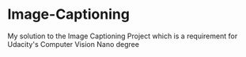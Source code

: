 # Image-Captioning
My solution to the Image Captioning Project which is a requirement for Udacity's Computer Vision Nano degree
